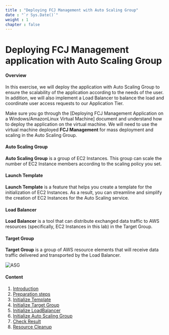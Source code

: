 ```yaml
---
title : "Deploying FCJ Management with Auto Scaling Group"
date : "`r Sys.Date()`"
weight : 1
chapter : false
---
```

# Deploying FCJ Management application with Auto Scaling Group

#### Overview

In this exercise, we will deploy the application with Auto Scaling Group to ensure the scalability of the application according to the needs of the user. In addition, we will also implement a Load Balancer to balance the load and coordinate user access requests to our Application Tier.

Make sure you go through the [Deploying FCJ Management Application on a Windows/AmazonLinux Virtual Machine] document and understand how to deploy the application on the virtual machine. We will need to use the virtual machine deployed **FCJ Management** for mass deployment and scaling in the Auto Scaling Group.

#### Auto Scaling Group

**Auto Scaling Group** is a group of EC2 Instances. This group can scale the number of EC2 Instance members according to the scaling policy you set.

#### Launch Template

**Launch Template** is a feature that helps you create a template for the initialization of EC2 Instances. As a result, you can streamline and simplify the creation of EC2 Instances for the Auto Scaling service.

#### Load Balancer

**Load Balancer** is a tool that can distribute exchanged data traffic to AWS resources (specifically, EC2 Instances in this lab) in the Target Group.


#### Target Group

**Target Group** is a group of AWS resource elements that will receive data traffic delivered and transported by the Load Balancer.

![ASG](/images/2-Prerequiste/0.png?featherlight=false&width=40pc)

#### Content

1. [Introduction](1-introduce/)
2. [Preparation steps](2-prerequiste/)
3. [Initialize Template](3-launchtemplate/)
4. [Initialize Target Group](4-launchtargetgroup/)
5. [Initialize LoadBalancer](5-launchloadbalancer/)
6. [Initialize Auto Scaling Group](6-launchautoscalinggroup/)
7. [Check Result](7-result/)
8. [Resource Cleanup](8-cleanup/)